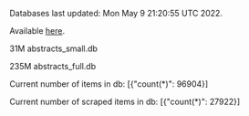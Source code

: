 Databases last updated: Mon May  9 21:20:55 UTC 2022. 

Available [here](https://github.com/cbeauhilton/ash-db/releases).


31M	abstracts_small.db

235M	abstracts_full.db

Current number of items in db:
[{"count(*)": 96904}]

Current number of scraped items in db:
[{"count(*)": 27922}]
